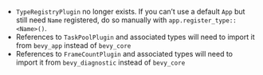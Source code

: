 - `TypeRegistryPlugin` no longer exists. If you can’t use a default `App` but still need `Name` registered, do so manually with `app.register_type::<Name>()`.
- References to `TaskPoolPlugin` and associated types will need to import it from `bevy_app` instead of `bevy_core`
- References to `FrameCountPlugin` and associated types will need to import it from `bevy_diagnostic` instead of `bevy_core`

